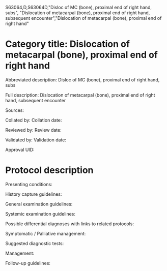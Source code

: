 S63064,D,S63064D,"Disloc of MC (bone), proximal end of right hand, subs", "Dislocation of metacarpal (bone), proximal end of right hand, subsequent encounter","Dislocation of metacarpal (bone), proximal end of right hand"
# Category title: Dislocation of metacarpal (bone), proximal end of right hand

Abbreviated description: Disloc of MC (bone), proximal end of right hand, subs

Full description: Dislocation of metacarpal (bone), proximal end of right hand, subsequent encounter

Sources:

Collated by:
Collation date:

Reviewed by:
Review date:

Validated by:
Validation date:

Approval UID:

# Protocol description

Presenting conditions:

History capture guidelines:

General examination guidelines:

Systemic examination guidelines:

Possible differential diagnoses with links to related protocols:

Symptomatic / Palliative management:

Suggested diagnostic tests:

Management:

Follow-up guidelines:
